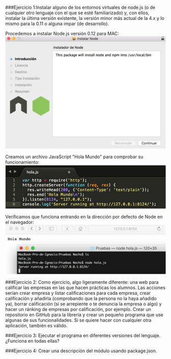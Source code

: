 ###Ejercicio 1:Instalar alguno de los entornos virtuales de node.js (o de cualquier otro lenguaje con el que se esté familiarizado) y, con ellos, instalar la última versión existente, la versión minor más actual de la 4.x y lo mismo para la 0.11 o alguna impar (de desarrollo).

Procedemos a instalar Node.js versión 0.12 para MAC:
![img](https://github.com/nachobit/ETSIIT/blob/master/backup/IV1516/ejercicios/tema2/install.png)

Creamos un archivo JavaScript "Hola Mundo" para comprobar su funcionamiento:
![img](https://github.com/nachobit/ETSIIT/blob/master/backup/IV1516/ejercicios/tema2/code.png)

Verificamos que funciona entrando en la dirección por defecto de Node en el navegador:
![img](https://github.com/nachobit/ETSIIT/blob/master/backup/IV1516/ejercicios/tema2/prueba.png)


###Ejercicio 2: Como ejercicio, algo ligeramente diferente: una web para calificar las empresas en las que hacen prácticas los alumnos. Las acciones serían crear empresa y listar calificaciones para cada empresa, crear calificación y añadirla (comprobando que la persona no la haya añadido ya), borrar calificación (si se arrepiente o te denuncia la empresa o algo) y hacer un ránking de empresas por calificación, por ejemplo. Crear un repositorio en GitHub para la librería y crear un pequeño programa que use algunas de sus funcionalidades. Si se quiere hacer con cualquier otra aplicación, también es válido.


###Ejercicio 3: Ejecutar el programa en diferentes versiones del lenguaje. ¿Funciona en todas ellas?


###Ejercicio 4: Crear una descripción del módulo usando package.json. 